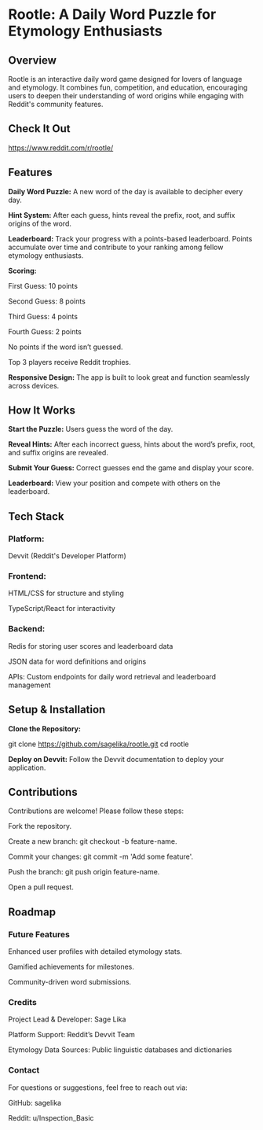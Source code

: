 # Rootle: A Daily Word Puzzle for Etymology Enthusiasts

## Overview

Rootle is an interactive daily word game designed for lovers of language and etymology. It combines fun, competition, and education, encouraging users to deepen their understanding of word origins while engaging with Reddit's community features. 


## Check It Out
https://www.reddit.com/r/rootle/

## Features

**Daily Word Puzzle:** A new word of the day is available to decipher every day.

**Hint System:** After each guess, hints reveal the prefix, root, and suffix origins of the word.

**Leaderboard:** Track your progress with a points-based leaderboard. Points accumulate over time and contribute to your ranking among fellow etymology enthusiasts.

**Scoring:**

First Guess: 10 points

Second Guess: 8 points

Third Guess: 4 points

Fourth Guess: 2 points

No points if the word isn’t guessed.

Top 3 players receive Reddit trophies.

**Responsive Design:** The app is built to look great and function seamlessly across devices.

## How It Works

**Start the Puzzle:** Users guess the word of the day.

**Reveal Hints:** After each incorrect guess, hints about the word’s prefix, root, and suffix origins are revealed.

**Submit Your Guess:** Correct guesses end the game and display your score.

**Leaderboard:** View your position and compete with others on the leaderboard.

## Tech Stack

### Platform: 

Devvit (Reddit's Developer Platform)

### Frontend:

HTML/CSS for structure and styling

TypeScript/React for interactivity

### Backend:

Redis for storing user scores and leaderboard data

JSON data for word definitions and origins

APIs: Custom endpoints for daily word retrieval and leaderboard management

## Setup & Installation

**Clone the Repository:**

git clone https://github.com/sagelika/rootle.git
cd rootle

**Deploy on Devvit:**
Follow the Devvit documentation to deploy your application.

## Contributions

Contributions are welcome! Please follow these steps:

Fork the repository.

Create a new branch: git checkout -b feature-name.

Commit your changes: git commit -m 'Add some feature'.

Push the branch: git push origin feature-name.

Open a pull request.

## Roadmap

### Future Features

Enhanced user profiles with detailed etymology stats.

Gamified achievements for milestones.

Community-driven word submissions.

### Credits

Project Lead & Developer: Sage Lika

Platform Support: Reddit’s Devvit Team

Etymology Data Sources: Public linguistic databases and dictionaries

### Contact

For questions or suggestions, feel free to reach out via:

GitHub: sagelika

Reddit: u/Inspection_Basic


